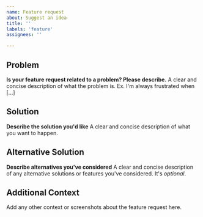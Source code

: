 ```yaml
---
name: Feature request
about: Suggest an idea
title: ''
labels: 'feature'
assignees: ''

---
```


## Problem

**Is your feature request related to a problem? Please describe.**
A clear and concise description of what the problem is. Ex. I'm always frustrated when [...]

## Solution

**Describe the solution you'd like**
A clear and concise description of what you want to happen.

## Alternative Solution

**Describe alternatives you've considered**
A clear and concise description of any alternative solutions or features you've considered.
It's *optional*.

## Additional Context

Add any other context or screenshots about the feature request here.
